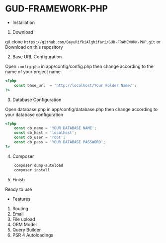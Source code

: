 # GUD-FRAMEWORK-PHP

- Installation

1. Download

git clone ``https://github.com/BayuRifkiAlghifari/GUD-FRAMEWORK-PHP.git`` or Download on this repository

2. Base URL Configuration

Open ``config.php`` in app/config/config.php then change according to the name of your project name

```php
<?php
	const base_url 	= 'http://localhost/Your Folder Name/';
?>
```
  
3. Database Configuration

Open database.php in app/config/database.php then change according to your database configuration

```php
<?php
	const db_name = 'YOUR DATABASE NAME';
	const db_host = 'localhost';
	const db_user = 'root';
	const db_pass = 'YOUR DATABASE PASSWORD';
?>
```

4. Composer

```bash
	composer dump-autoload
	composer install
```


5. Finish

Ready to use

- Features

1. Routing
2. Email
3. File upload
4. ORM Model
5. Query Builder
6. PSR 4 Autoloadings